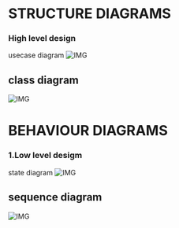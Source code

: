 

# STRUCTURE  DIAGRAMS
 ### High level design
  usecase diagram
![IMG](https://user-images.githubusercontent.com/66019753/109776906-1c959300-7c29-11eb-8a4b-e8c1bef0bb79.png)
## class diagram
![IMG](https://encrypted-tbn0.gstatic.com/images?q=tbn:ANd9GcS0f8Aw-wz8JFlZfmM7YK4CWzJKvwHbN2T65w&usqp=CAU)


# BEHAVIOUR DIAGRAMS
 ### 1.Low level desigm
 state diagram
 ![IMG](https://camo.githubusercontent.com/86b27df7b5770f8e273bd8a99c53404e09fb9810a58dff315021848be3634084/68747470733a2f2f73332e616d617a6f6e6177732e636f6d2f6769746875622d7265736f75726365732d6170742f534d5f466c6f7743686172742e706e67)
 ## sequence diagram
 ![IMG](http://4.bp.blogspot.com/-byGZ3E3j1Qk/T26v45u_2BI/AAAAAAAAAM8/sW1qJ9iuqfI/s1600/uml+sequence+diagram+for+library+mgmt+issue+book.JPG)
